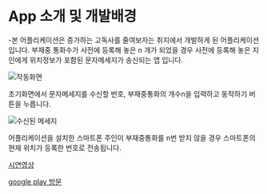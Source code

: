 # App 소개 및 개발배경
-본 어플리케이션은 증가하는 고독사를 줄여보자는 취지에서 개발하게 된 어플리케이션입니다. 부재중 통화수가 사전에 등록해 놓은 n 개가 되었을 경우 사전에 등록해 놓은 지인에게 위치정보가 포함된 문자메세지가 송신되는 앱 입니다.

![작동화면](https://kkimsangheon.github.io/2017/06/29/request-parent/request-parent-flow.png)

초기화면에서 문자메세지를 수신할 번호, 부재중통화의 개수n을 입력하고 동작하기 버튼을 누릅니다.

![수신된 메세지](https://kkimsangheon.github.io/2017/06/29/request-parent/request-parent-received-message.png)

어플리케이션을 설치한 스마트폰 주인이 부재중통화를 n번 받지 않을 경우 스마트폰의 현재 위치가 등록한 번호로 전송됩니다.

[시연영상](https://www.youtube.com/watch?v=3JUTYHuzjdA)

[google play 방문](https://play.google.com/store/apps/details?id=com.tkdgjs1501.RequestParent)
